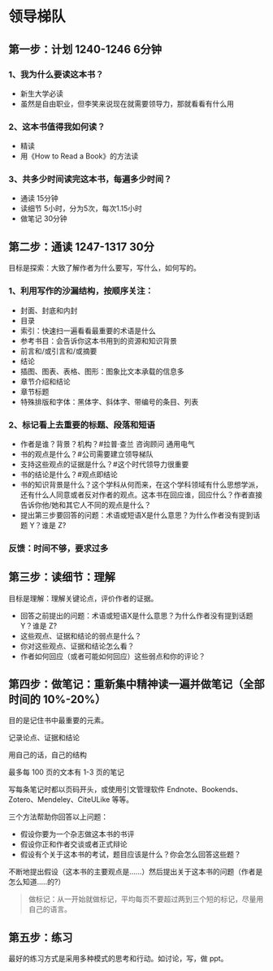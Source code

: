 # 领导梯队

## 第一步：计划 1240-1246 6分钟

### 1、我为什么要读这本书？

- 新生大学必读
- 虽然是自由职业，但李笑来说现在就需要领导力，那就看看有什么用

### 2、这本书值得我如何读？

- 精读
- 用《How to Read a Book》的方法读

### 3、共多少时间读完这本书，每遍多少时间？

- 通读 15分钟
- 读细节 5小时，分为5次，每次1.15小时
- 做笔记 30分钟

## 第二步：通读 1247-1317 30分

目标是探索：大致了解作者为什么要写，写什么，如何写的。

### 1、利用写作的沙漏结构，按顺序关注：

- 封面、封底和内封
- 目录
- 索引：快速扫一遍看看最重要的术语是什么
- 参考书目：会告诉你这本书用到的资源和知识背景
- 前言和/或引言和/或摘要
- 结论
- 插图、图表、表格、图形：图象比文本承载的信息多
- 章节介绍和结论
- 章节标题
- 特殊排版和字体：黑体字、斜体字、带编号的条目、列表

### 2、标记看上去重要的标题、段落和短语

- 作者是谁？背景？机构？#拉普·查兰 咨询顾问 通用电气
- 书的观点是什么？#公司需要建立领导梯队
- 支持这些观点的证据是什么？#这个时代领导力很重要
- 书的结论是什么？#观点即结论
- 书的知识背景是什么？这个学科从何而来，在这个学科领域有什么思想学派，还有什么人同意或者反对作者的观点。这本书在回应谁，回应什么？作者直接告诉你他/她和其它人不同的观点是什么？
- 提出第三步要回答的问题：术语或短语X是什么意思？为什么作者没有提到话题 Y？谁是 Z?

### 反馈：时间不够，要求过多

## 第三步：读细节：理解

目标是理解：理解关键论点，评价作者的证据。

- 回答之前提出的问题：术语或短语X是什么意思？为什么作者没有提到话题 Y？谁是 Z?
- 这些观点、证据和结论的弱点是什么？
- 你对这些观点、证据和结论怎么看？
- 作者如何回应（或者可能如何回应）这些弱点和你的评论？

## 第四步：做笔记：重新集中精神读一遍并做笔记（全部时间的 10%-20%）

目的是记住书中最重要的元素。

记录论点、证据和结论

用自己的话，自己的结构

最多每 100 页的文本有 1-3 页的笔记

写每条笔记时都以页码开头，或使用引文管理软件 Endnote、Bookends、Zotero、Mendeley、CiteULike 等等。

三个方法帮助你回答以上问题：

- 假设你要为一个杂志做这本书的书评
- 假设你正和作者交谈或者正式辩论
- 假设有个关于这本书的考试，题目应该是什么？你会怎么回答这些题？

不断地提出假设（这本书的主要观点是……）然后提出关于这本书的问题（作者是怎么知道…..的?）

> 做标记：从一开始就做标记，平均每页不要超过两到三个短的标记，尽量用自己的语言。

## 第五步：练习

最好的练习方式是采用多种模式的思考和行动。如讨论，写，做 ppt。

